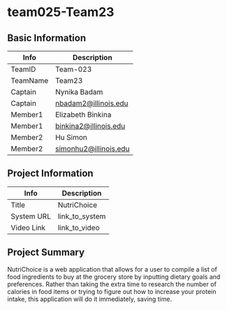 # team025-Team23

 ## Basic Information

 |   Info      |        Description     |
 | ----------- | ---------------------- |
 | TeamID      |        Team-023        |
 | TeamName    |         Team23         |
 | Captain     |       Nynika Badam     |
 | Captain     |  nbadam2@illinois.edu  |
 | Member1     |    Elizabeth Binkina   |
 | Member1     | binkina2@illinois.edu  |
 | Member2     |        Hu Simon        |
 | Member2     |  simonhu2@illinois.edu |

 ## Project Information

 |   Info      |        Description     |
 | ----------- | ---------------------- |
 |  Title      |       NutriChoice     |
 | System URL  |      link_to_system    |
 | Video Link  |      link_to_video     |

 ## Project Summary

NutriChoice is a web application that allows for a user to compile a list of food ingredients to buy at the grocery store by inputting dietary goals and preferences. Rather than taking the extra time to research the number of calories in food items or trying to figure out how to increase your protein intake, this application will do it immediately, saving time. 

